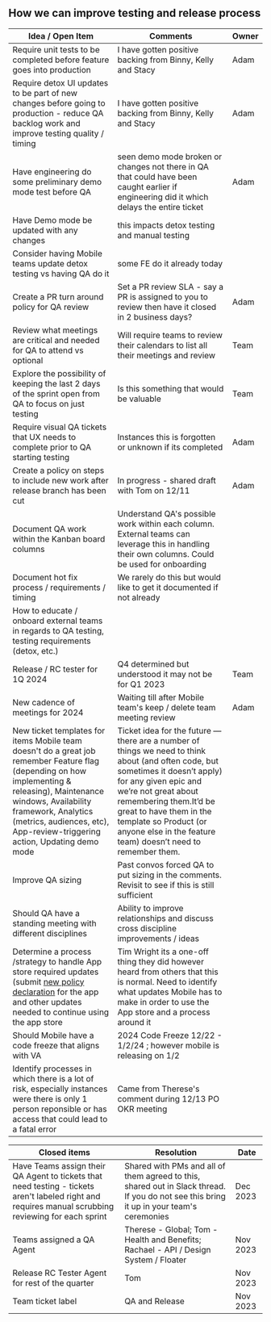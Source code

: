 ## How we can improve testing and release process


| Idea / Open Item | Comments | Owner | 
| ---- | ------ | ------ | 
|  Require unit tests to be completed before feature goes into production |  I have gotten positive backing from Binny, Kelly and Stacy |  Adam | 
|  Require detox UI updates to be part of new changes before going to production - reduce QA backlog work and improve testing quality / timing | I have gotten positive backing from Binny, Kelly and Stacy |  Adam | 
|  Have engineering do some preliminary demo mode test before QA | seen demo mode broken or changes not there in QA that could have been caught earlier if engineering did it which delays the entire ticket | Adam | 
|  Have Demo mode be updated with any changes | this impacts detox testing and manual testing  |  |  Adam | 
|  Consider having Mobile teams update detox testing vs having QA do it | some FE do it already today | |   Adam | 
|  Create a PR turn around policy for QA review | Set a PR review SLA - say a PR is assigned to you to review then have it closed in 2 business days? |  Adam |  
|  Review what meetings are critical and needed for QA to attend vs optional | Will require teams to review their calendars to list all their meetings and review | Team | 
|  Explore the possibility of keeping the last 2 days of the sprint open from QA to focus on just testing   | Is this something that would be valuable| Team |
|  Require visual QA tickets that UX needs to complete prior to QA starting testing | Instances this is forgotten or unknown if its completed | Adam | 
|  Create a policy on steps to include new work after release branch has been cut |  In progress - shared draft with Tom on 12/11 | Adam | 
|  Document QA work within the Kanban board columns | Understand QA's possible work within each column. External teams can leverage this in handling their own columns. Could be used for onboarding | | 
|  Document hot fix process / requirements / timing | We rarely do this but would like to get it documented if not already | | 
|  How to educate / onboard external teams in regards to QA testing, testing requirements (detox, etc.)  | | | 
|  Release / RC tester for 1Q 2024 | Q4 determined but understood it may not be for Q1 2023 | Team | 
|  New cadence of meetings for 2024 | Waiting till after Mobile team's keep / delete team meeting review | Adam | 
| New ticket templates for items Mobile team doesn't do a great job remember Feature flag (depending on how implementing & releasing), Maintenance windows, Availability framework, Analytics (metrics, audiences, etc), App-review-triggering action, Updating demo mode |  Ticket idea for the future — there are a number of things we need to think about (and often code, but sometimes it doesn’t apply) for any given epic and we’re not great about remembering them.It’d be great to have them in the template so Product (or anyone else in the feature team) doesn’t need to remember them.  | | |
| Improve QA sizing | Past convos forced QA to put sizing in the comments. Revisit to see if this is still sufficient | 
| Should QA have a standing meeting with different disciplines | Ability to improve relationships and discuss cross discipline improvements / ideas | | 
| Determine a process /strategy to handle App store required updates (submit [new policy declaration](https://adhoc.slack.com/archives/C0212B872MT/p1701981196387319) for the app and other updates needed to continue using the app store | Tim Wright its a one-off thing they did however heard from others that this is normal. Need to identify what updates Mobile has to make in order to use the App store and a process around it | | 
| Should Mobile have a code freeze that aligns with VA | 2024 Code Freeze 12/22 - 1/2/24 ; however mobile is releasing on 1/2 | 
| Identify processes in which there is a lot of risk, especially instances were there is only 1 person reponsible or has access that could lead to a fatal error | Came from Therese's comment during 12/13 PO OKR meeting | | 




| Closed items | Resolution | Date |
| ----- | ----- | -------| 
|  Have Teams assign their QA Agent to tickets that need testing - tickets aren't labeled right and requires manual scrubbing reviewing for each sprint | Shared with PMs and all of them agreed to this, shared out in Slack thread.  If you do not see this bring it up in your team's ceremonies | Dec 2023 |
| Teams assigned a QA Agent | Therese - Global; Tom - Health and Benefits; Rachael - API / Design System / Floater | Nov 2023 |
| Release RC Tester Agent for rest of the quarter | Tom | Nov 2023 
| Team ticket label | QA and Release | Nov 2023 | 
